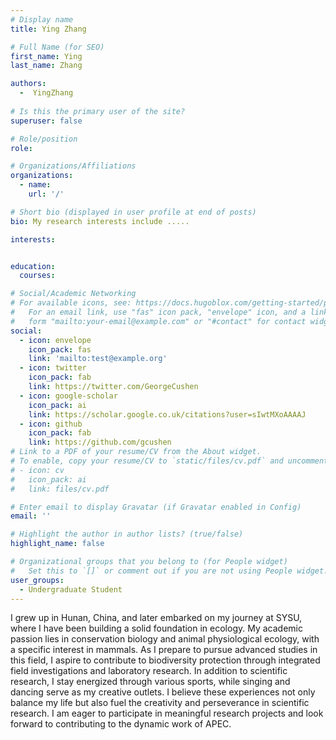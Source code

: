 ```yaml
---
# Display name
title: Ying Zhang

# Full Name (for SEO)
first_name: Ying
last_name: Zhang

authors:
  -  YingZhang
  
# Is this the primary user of the site?
superuser: false

# Role/position
role:

# Organizations/Affiliations
organizations:
  - name: 
    url: '/'

# Short bio (displayed in user profile at end of posts)
bio: My research interests include .....

interests:


education:
  courses:

# Social/Academic Networking
# For available icons, see: https://docs.hugoblox.com/getting-started/page-builder/#icons
#   For an email link, use "fas" icon pack, "envelope" icon, and a link in the
#   form "mailto:your-email@example.com" or "#contact" for contact widget.
social:
  - icon: envelope
    icon_pack: fas
    link: 'mailto:test@example.org'
  - icon: twitter
    icon_pack: fab
    link: https://twitter.com/GeorgeCushen
  - icon: google-scholar
    icon_pack: ai
    link: https://scholar.google.co.uk/citations?user=sIwtMXoAAAAJ
  - icon: github
    icon_pack: fab
    link: https://github.com/gcushen
# Link to a PDF of your resume/CV from the About widget.
# To enable, copy your resume/CV to `static/files/cv.pdf` and uncomment the lines below.
# - icon: cv
#   icon_pack: ai
#   link: files/cv.pdf

# Enter email to display Gravatar (if Gravatar enabled in Config)
email: ''

# Highlight the author in author lists? (true/false)
highlight_name: false

# Organizational groups that you belong to (for People widget)
#   Set this to `[]` or comment out if you are not using People widget.
user_groups:
  - Undergraduate Student
---
```


I grew up in Hunan, China, and later embarked on my journey at SYSU, where I have been building a solid foundation in ecology. My academic passion lies in conservation biology and animal physiological ecology, with a specific interest in mammals. As I prepare to pursue advanced studies in this field, I aspire to contribute to biodiversity protection through integrated field investigations and laboratory research.
In addition to scientific research, I stay energized through various sports, while singing and dancing serve as my creative outlets. I believe these experiences not only balance my life but also fuel the creativity and perseverance in scientific research.
I am eager to participate in meaningful research projects and look forward to contributing to the dynamic work of APEC.